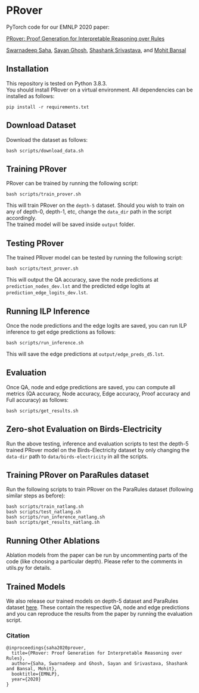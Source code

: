 # PRover
PyTorch code for our EMNLP 2020 paper:

[PRover: Proof Generation for Interpretable Reasoning over Rules]()

[Swarnadeep Saha](https://swarnahub.github.io/), [Sayan Ghosh](https://sgdgp.github.io/), [Shashank Srivastava](https://www.ssriva.com/), and [Mohit Bansal](https://www.cs.unc.edu/~mbansal/)

## Installation
This repository is tested on Python 3.8.3.  
You should install PRover on a virtual environment. All dependencies can be installed as follows:
```
pip install -r requirements.txt
```

## Download Dataset
Download the dataset as follows:
```
bash scripts/download_data.sh
```

## Training PRover
PRover can be trained by running the following script:
```
bash scripts/train_prover.sh
```
This will train PRover on the ```depth-5``` dataset. Should you wish to train on any of depth-0, depth-1, etc, change the ```data_dir``` path in the script accordingly.  
The trained model will be saved inside ```output``` folder.

## Testing PRover

The trained PRover model can be tested by running the following script:
```
bash scripts/test_prover.sh
```
This will output the QA accuracy, save the node predictions at ```prediction_nodes_dev.lst``` and the predicted edge logits at ```prediction_edge_logits_dev.lst```.

## Running ILP Inference

Once the node predictions and the edge logits are saved, you can run ILP inference to get edge predictions as follows:
```
bash scripts/run_inference.sh
```
This will save the edge predictions at ```output/edge_preds_d5.lst```.

## Evaluation

Once QA, node and edge predictions are saved, you can compute all metrics (QA accuracy, Node accuracy, Edge accuracy, Proof accuracy and Full accuracy) as follows:
```
bash scripts/get_results.sh
```

## Zero-shot Evaluation on Birds-Electricity
Run the above testing, inference and evaluation scripts to test the depth-5 trained PRover model on the Birds-Electricity dataset by only changing the ```data-dir``` path to ```data/birds-electricity``` in all the scripts.


## Training PRover on ParaRules dataset
Run the following scripts to train PRover on the ParaRules dataset (following similar steps as before):
```
bash scripts/train_natlang.sh
bash scripts/test_natlang.sh
bash scripts/run_inference_natlang.sh
bash scripts/get_results_natlang.sh
```


## Running Other Ablations
Ablation models from the paper can be run by uncommenting parts of the code (like choosing a particular depth). Please refer to the comments in utils.py for details.

## Trained Models
We also release our trained models on depth-5 dataset and ParaRules dataset [here](https://drive.google.com/file/d/1bvIZMqN2bxw2t1hXbW0WgZkrNWNKkzdC/view?usp=sharing). These contain the respective QA, node and edge predictions and you can reproduce the results from the paper by running the evaluation script.

### Citation
```
@inproceedings{saha2020prover,
  title={PRover: Proof Generation for Interpretable Reasoning over Rules},
  author={Saha, Swarnadeep and Ghosh, Sayan and Srivastava, Shashank and Bansal, Mohit},
  booktitle={EMNLP},
  year={2020}
}
```
